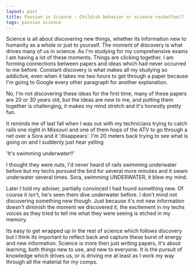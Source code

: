 ```yaml
---
layout: post
title: Passion in Science : Childish behavior or science rocketfuel?
tags: passion science
---
```




Science is all about discovering new things, whether its information new to humanity as a whole or just to yourself. The moment of discovery is what drives many of us in science. As I'm studying for my comprehensive exams I am having a lot of these moments. Things are clicking together. I am forming connections between papers and ideas which had never occurred to me before. Constant discovery is what makes all my studying so addictive, even when it takes me two hours to get through a paper because I'm going to Google every other paragraph for another explanation.

No, I'm not discovering these ideas for the first time, many of these papers are 20 or 30 years old, but the ideas are new to me, and putting them together is challenging, it makes my mind stretch and it's honestly pretty fun.

It reminds me of last fall when I was out with my technicians trying to catch rails one night in Missouri and one of them hops of the ATV to go through a net over a Sora and it 'disappears'. I'm 20 meters back trying to see what is going on and I suddenly just hear yelling

'It's swimming underwater!!'

I thought they were nuts, I'd never heard of rails swimming underwater before but my techs pursued the bird for several more minutes and it swam underwater several times. Sora, swimming UNDERWATER, it blew my mind.

Later I told my adviser, partially convinced I had found something new. Of course it isn't, he's seen them dive underwater before. I don't mind not discovering something new though. Just because it's not new information doesn't diminish the moment we discovered it, the excitement in my techs voices as they tried to tell me what they were seeing is etched in my memory.

Its easy to get wrapped up in the rest of science which follows discovery but I think its important to reflect back and capture these burst of energy and new information. Science is more then just writing papers, it's about learning, both things new to use, and new to everyone. It is the pursuit of knowledge which drives us, or is driving me at least as I work my way through all the material for my comps.

